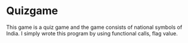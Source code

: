 # Quizgame
This game is a quiz game and the game consists of national symbols of India. I simply wrote this program by using functional calls, flag value.
